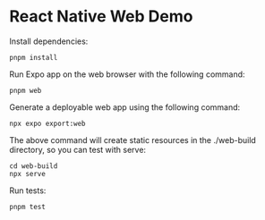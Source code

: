 # React Native Web Demo

Install dependencies:

`pnpm install`

Run Expo app on the web browser with the following command:

`pnpm web`

Generate a deployable web app using the following command:

`npx expo export:web`

The above command will create static resources in the ./web-build directory, so you can test with serve:

```
cd web-build
npx serve
```

Run tests:

`pnpm test`
